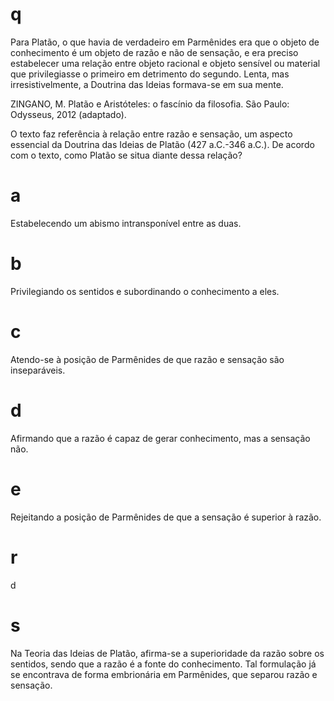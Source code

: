 # q
Para Platão, o que havia de verdadeiro em Parmênides era que o objeto de conhecimento é um objeto de razão e não de sensação, e era preciso estabelecer uma relação entre objeto racional e objeto sensível ou material que privilegiasse o primeiro em detrimento do segundo. Lenta, mas irresistivelmente, a Doutrina das Ideias formava-se em sua mente.

ZINGANO, M. Platão e Aristóteles: o fascínio da filosofia. São Paulo: Odysseus, 2012 (adaptado).

O texto faz referência à relação entre razão e sensação, um aspecto essencial da Doutrina das Ideias de Platão (427 a.C.-346 a.C.). De acordo com o texto, como Platão se situa diante dessa relação?

# a
Estabelecendo um abismo intransponível entre as duas.

# b
Privilegiando os sentidos e subordinando o conhecimento a eles.

# c
Atendo-se à posição de Parmênides de que razão e sensação são inseparáveis.

# d
Afirmando que a razão é capaz de gerar conhecimento, mas a sensação não.

# e
Rejeitando a posição de Parmênides de que a sensação é superior à razão.

# r
d

# s
Na Teoria das Ideias de Platão, afirma-se a superioridade da razão sobre os sentidos, sendo que a razão é a fonte do conhecimento. Tal formulação já se encontrava de forma embrionária em Parmênides, que separou razão e sensação.
